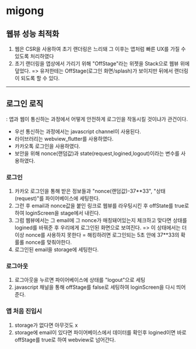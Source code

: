 # migong

## 웹뷰 성능 최적화

1. 웹은 CSR을 사용하여 초기 랜더링은 느리돼 그 이후는 앱처럼 빠른 UX를 가질 수 있도록 처리하였다
2. 초기 랜더링을 앱상에서 가리기 위해 "OffStage"라는 위젯을 Stack으로 웹뷰 위에 덮었다.
   => 유저한테는 OffStage(로그인 화면/splash)가 보이지만 뒤에서 랜더링이 되도록 할 수 있다.

---

## 로그인 로직

: 앱과 웹이 통신하는 과정에서 어떻게 안전하게 로그인을 작동시킬 것이냐가 관건이다.

- 우선 통신하는 과정에서는 javascript channel이 사용된다.
- 라이브러리는 webview_flutter를 사용하였다.
- 카카오톡 로그인을 사용하였다.
- 보안을 위해 nonce(랜덤값)과 state(request,logined,logout)이라는 변수를 사용하였다.

### 로그인

1. 카카오 로그인을 통해 받은 정보들과 "nonce(랜덤값)-37\*\*33", "상태(request)"를 파이어베이스에 세팅한다.
2. 그런 후 email과 nonce값을 붙인 링크로 웹뷰를 라우팅시킨 후 offState를 true로 하여 loginScreen을 stage에서 내린다.
3. 그럼 웹뷰에서는 그 email에 그 nonce가 매칭돼어있는지 체크하고 맞다면 상태를 logined를 바꿔준 후 우리에게 로그인된 화면으로 보여진다.
   => 이 상태에서는 더 이상 nonce를 사용하지 못한다 = 해킹하려면 로그인되는 5초 안에 37\*\*33의 확률롤 nonce를 맞춰야한다.
4. 로그인된 email을 storage에 세팅한다.

### 로그아웃

1. 로그아웃을 누르면 파이어베이스에 상태를 "logout"으로 세팅
2. javascript 채널을 통해 offStage를 false로 세팅하여 loginScreen을 다시 띄어준다.

### 앱 처음 진입시

1. storage가 없다면 아무것도 x
2. storage에 email이 있다면 파이어베이스에서 데이터를 확인후 logined이면 바로 offStage를 true로 하여 webview로 넘어간다.
